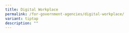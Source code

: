 ```yaml
---
title: Digital Workplace
permalink: /for-government-agencies/digital-workplace/
variant: tiptap
description: ""
---
```

